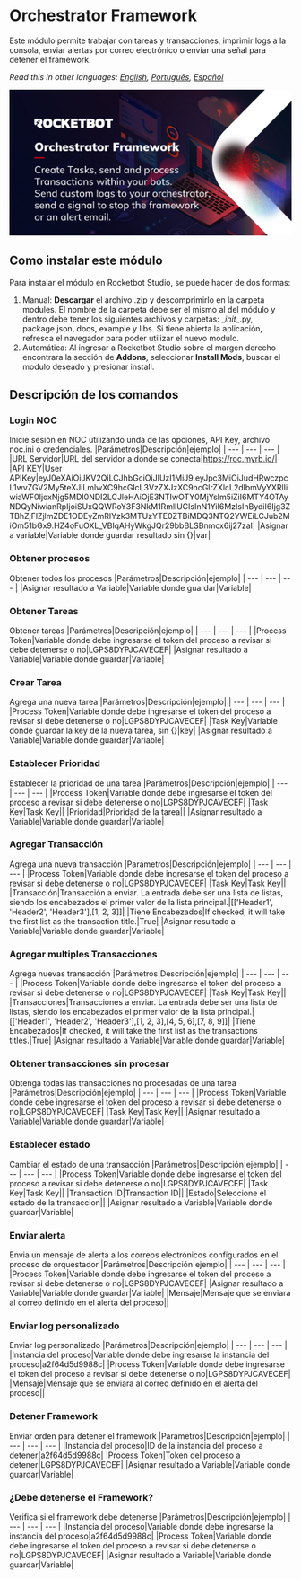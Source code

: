 



# Orchestrator Framework
  
Este módulo permite trabajar con tareas y transacciones, imprimir logs a la consola, enviar alertas por correo electrónico o enviar una señal para detener el framework.  

*Read this in other languages: [English](Manual_Orchestrator_Framework.md), [Português](Manual_Orchestrator_Framework.pr.md), [Español](Manual_Orchestrator_Framework.es.md)*
  
![banner](imgs/Banner_Orchestrator_Framework.jpg)
## Como instalar este módulo
  
Para instalar el módulo en Rocketbot Studio, se puede hacer de dos formas:
1. Manual: __Descargar__ el archivo .zip y descomprimirlo en la carpeta modules. El nombre de la carpeta debe ser el mismo al del módulo y dentro debe tener los siguientes archivos y carpetas: \__init__.py, package.json, docs, example y libs. Si tiene abierta la aplicación, refresca el navegador para poder utilizar el nuevo modulo.
2. Automática: Al ingresar a Rocketbot Studio sobre el margen derecho encontrara la sección de **Addons**, seleccionar **Install Mods**, buscar el modulo deseado y presionar install.  


## Descripción de los comandos

### Login NOC
  
Inicie sesión en NOC utilizando unda de las opciones, API Key, archivo noc.ini o credenciales.
|Parámetros|Descripción|ejemplo|
| --- | --- | --- |
|URL Servidor|URL del servidor a donde se conecta|https://roc.myrb.io/|
|API KEY|User APIKey|eyJ0eXAiOiJKV2QiLCJhbGciOiJIUzI1MiJ9.eyJpc3MiOiJudHRwczpcL1wvZGV2My5teXJiLmlwXC9hcGlcL3VzZXJzXC9hcGlrZXlcL2dlbmVyYXRlIiwiaWF0IjoxNjg5MDI0NDI2LCJleHAiOjE3NTIwOTY0MjYsIm5iZiI6MTY4OTAyNDQyNiwianRpIjoiSUxQQWRoY3F3NkM1RmllUCIsInN1YiI6MzIsInBydiI6Ijg3ZTBhZjFlZjlmZDE1ODEyZmRlYzk3MTUzYTE0ZTBiMDQ3NTQ2YWEiLCJub2MiOm51bGx9.HZ4oFuOXL_VBlqAHyWkgJQr29bbBLSBnmcx6ij27zaI|
|Asignar a variable|Variable donde guardar resultado sin {}|var|

### Obtener procesos
  
Obtener todos los procesos
|Parámetros|Descripción|ejemplo|
| --- | --- | --- |
|Asignar resultado a Variable|Variable donde guardar|Variable|

### Obtener Tareas
  
Obtener tareas
|Parámetros|Descripción|ejemplo|
| --- | --- | --- |
|Process Token|Variable donde debe ingresarse el token del proceso a revisar si debe detenerse o no|LGPS8DYPJCAVECEF|
|Asignar resultado a Variable|Variable donde guardar|Variable|

### Crear Tarea
  
Agrega una nueva tarea
|Parámetros|Descripción|ejemplo|
| --- | --- | --- |
|Process Token|Variable donde debe ingresarse el token del proceso a revisar si debe detenerse o no|LGPS8DYPJCAVECEF|
|Task Key|Variable donde guardar la key de la nueva tarea, sin {}|key|
|Asignar resultado a Variable|Variable donde guardar|Variable|

### Establecer Prioridad
  
Establecer la prioridad de una tarea
|Parámetros|Descripción|ejemplo|
| --- | --- | --- |
|Process Token|Variable donde debe ingresarse el token del proceso a revisar si debe detenerse o no|LGPS8DYPJCAVECEF|
|Task Key|Task Key||
|Prioridad|Prioridad de la tarea||
|Asignar resultado a Variable|Variable donde guardar|Variable|

### Agregar Transacción
  
Agrega una nueva transacción
|Parámetros|Descripción|ejemplo|
| --- | --- | --- |
|Process Token|Variable donde debe ingresarse el token del proceso a revisar si debe detenerse o no|LGPS8DYPJCAVECEF|
|Task Key|Task Key||
|Transacción|Transacción a enviar. La entrada debe ser una lista de listas, siendo los encabezados el primer valor de la lista principal.|[['Header1', 'Header2', 'Header3'],[1, 2, 3]]|
|Tiene Encabezados|If checked, it will take the first list as the transaction title.|True|
|Asignar resultado a Variable|Variable donde guardar|Variable|

### Agregar multiples Transacciones
  
Agrega nuevas transacción
|Parámetros|Descripción|ejemplo|
| --- | --- | --- |
|Process Token|Variable donde debe ingresarse el token del proceso a revisar si debe detenerse o no|LGPS8DYPJCAVECEF|
|Task Key|Task Key||
|Transacciones|Transacciones a enviar. La entrada debe ser una lista de listas, siendo los encabezados el primer valor de la lista principal.|[['Header1', 'Header2', 'Header3'],[1, 2, 3],[4, 5, 6],[7, 8, 9]]|
|Tiene Encabezados|If checked, it will take the first list as the transactions titles.|True|
|Asignar resultado a Variable|Variable donde guardar|Variable|

### Obtener transacciones sin procesar
  
Obtenga todas las transacciones no procesadas de una tarea
|Parámetros|Descripción|ejemplo|
| --- | --- | --- |
|Process Token|Variable donde debe ingresarse el token del proceso a revisar si debe detenerse o no|LGPS8DYPJCAVECEF|
|Task Key|Task Key||
|Asignar resultado a Variable|Variable donde guardar|Variable|

### Establecer estado
  
Cambiar el estado de una transacción
|Parámetros|Descripción|ejemplo|
| --- | --- | --- |
|Process Token|Variable donde debe ingresarse el token del proceso a revisar si debe detenerse o no|LGPS8DYPJCAVECEF|
|Task Key|Task Key||
|Transaction ID|Transaction ID||
|Estado|Seleccione el estado de la transaccion||
|Asignar resultado a Variable|Variable donde guardar|Variable|

### Enviar alerta
  
Envia un mensaje de alerta a los correos electrónicos configurados en el proceso de orquestador
|Parámetros|Descripción|ejemplo|
| --- | --- | --- |
|Process Token|Variable donde debe ingresarse el token del proceso a revisar si debe detenerse o no|LGPS8DYPJCAVECEF|
|Asignar resultado a Variable|Variable donde guardar|Variable|
|Mensaje|Mensaje que se enviara al correo definido en el alerta del proceso||

### Enviar log personalizado
  
Enviar log personalizado
|Parámetros|Descripción|ejemplo|
| --- | --- | --- |
|Instancia del proceso|Variable donde debe ingresarse la instancia del proceso|a2f64d5d9988c|
|Process Token|Variable donde debe ingresarse el token del proceso a revisar si debe detenerse o no|LGPS8DYPJCAVECEF|
|Mensaje|Mensaje que se enviara al correo definido en el alerta del proceso||

### Detener Framework
  
Enviar orden para detener el framework
|Parámetros|Descripción|ejemplo|
| --- | --- | --- |
|Instancia del proceso|ID de la instancia del proceso a detener|a2f64d5d9988c|
|Process Token|Token del proceso a detener|LGPS8DYPJCAVECEF|
|Asignar resultado a Variable|Variable donde guardar|Variable|

### ¿Debe detenerse el Framework?
  
Verifica si el framework debe detenerse
|Parámetros|Descripción|ejemplo|
| --- | --- | --- |
|Instancia del proceso|Variable donde debe ingresarse la instancia del proceso|a2f64d5d9988c|
|Process Token|Variable donde debe ingresarse el token del proceso a revisar si debe detenerse o no|LGPS8DYPJCAVECEF|
|Asignar resultado a Variable|Variable donde guardar|Variable|
